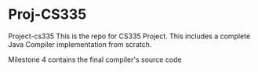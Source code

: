 # Proj-CS335

Project-cs335
This is the repo for CS335 Project. This includes a complete Java Compiler implementation from scratch.

Milestone 4 contains the final compiler's source code
